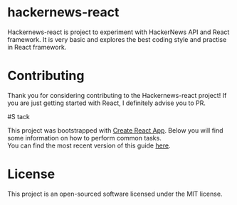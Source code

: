 # hackernews-react

Hackernews-react is project to experiment with HackerNews API and React framework. It is very basic and explores the best coding style and practise in React framework.

# Contributing

Thank you for considering contributing to the Hackernews-react project! If you are just getting started with React, I definitely advise you to PR.


#S tack

This project was bootstrapped with [Create React App](https://github.com/facebookincubator/create-react-app).
Below you will find some information on how to perform common tasks.<br>
You can find the most recent version of this guide [here](https://github.com/facebookincubator/create-react-app/blob/master/packages/react-scripts/template/README.md).


# License

This project is an open-sourced software licensed under the MIT license.
